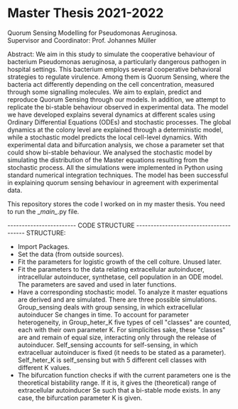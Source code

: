 # Master Thesis 2021-2022
Quorum Sensing Modelling for Pseudomonas Aeruginosa. \
Supervisor and Coordinator: Prof. Johannes Müller

Abstract:
We aim in this study to simulate the cooperative behaviour of bacterium Pseudomonas aeruginosa, a particularly dangerous pathogen in hospital settings. This bacterium employs several cooperative behavioral strategies to regulate virulence. Among them is Quorum Sensing, where the bacteria act differently depending on the cell concentration, measured through some signalling molecules. We aim to explain, predict and reproduce Quorum Sensing through our models. In addition, we attempt to replicate the bi-stable behaviour observed in experimental data. The model we have developed explains several dynamics at different scales using Ordinary Differential Equations (ODEs) and stochastic processes. The global dynamics at the colony level are explained through a deterministic model, while a stochastic model predicts the local cell-level dynamics. With experimental data and bifurcation analysis, we chose a parameter set that could show bi-stable behaviour. We analysed the stochastic model by simulating the distribution of the Master equations resulting from the stochastic process. All the simulations were implemented in Python using standard numerical integration techniques. The model has been successful in explaining quorum sensing behaviour in agreement with experimental data.

This repository stores the code I worked on in my master thesis.
You need to run the \__main\__.py file.

------------------------ CODE STRUCTURE ---------------------------------------
STRUCTURE:
 - Import Packages.
 - Set the data (from outside sources). 
 - Fit the parameters for logistic growth of the cell colture. Unused later.
 - Fit the parameters to the data relating extracellular autoinducer, intracellular
 autoinducer, synthetase, cell population in an ODE model. The parameters are saved and used in later functions.
 - Have a corresponding stochastic model. To analyze it master equations are derived
 and are simulated.
 There are three possible simulations. Group_sensing deals with group sensing, in which 
 extracellular autoinducer Se changes in time. 
 To account for parameter heterogeneity, in Group_heter_K five types of cell "classes" are counted, each with their own parameter K. For simplicities sake, these "classes" are and remain of equal size, interacting only through the release of autoinducer.
 Self_sensing accounts for self-sensing, in which extracelluar autoinducer is fixed (it needs to be stated as a parameter). Self_heter_K is self_sensing but with 5 different cell classes with different K values.
 - The bifurcation function checks if with the current parameters one is the 
 theoretical bistability range. If it is, it gives the (theoretical)
 range of extracellular autoinducer Se such that a bi-stable mode exists. In any 
 case, the bifurcation parameter K is given.
